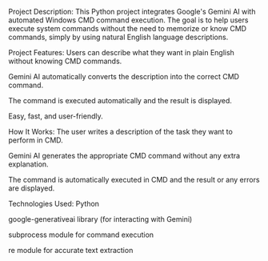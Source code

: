  Project Description:
This Python project integrates Google's Gemini AI with automated Windows CMD command execution.
The goal is to help users execute system commands without the need to memorize or know CMD commands, simply by using natural English language descriptions.

 Project Features:
Users can describe what they want in plain English without knowing CMD commands.

Gemini AI automatically converts the description into the correct CMD command.

The command is executed automatically and the result is displayed.

Easy, fast, and user-friendly.

How It Works:
The user writes a description of the task they want to perform in CMD.

Gemini AI generates the appropriate CMD command without any extra explanation.

The command is automatically executed in CMD and the result or any errors are displayed.

 
Technologies Used:
Python

google-generativeai library (for interacting with Gemini)

subprocess module for command execution

re module for accurate text extraction

 









